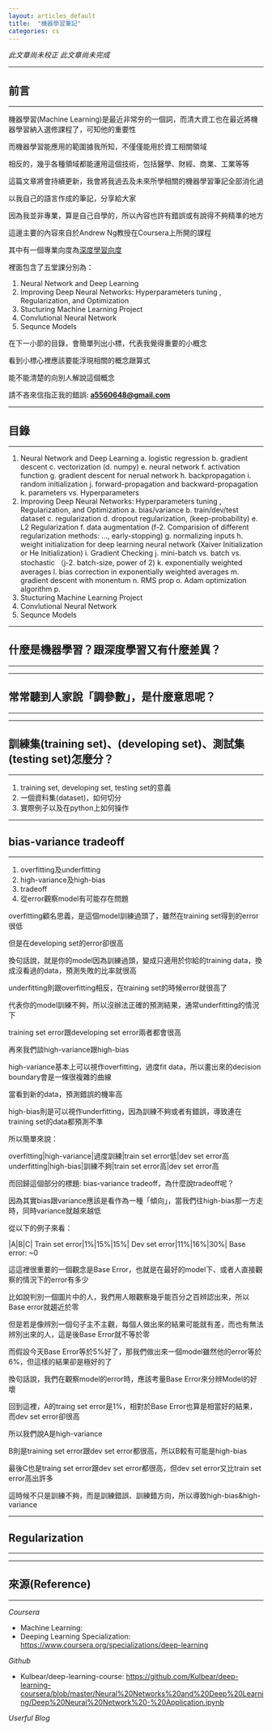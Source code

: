 ```yaml
---
layout: articles_default
title:  "機器學習筆記"
categories: cs
---
```


*此文章尚未校正*
*此文章尚未完成*

---
## 前言
---

機器學習(Machine Learning)是最近非常夯的一個詞，而清大資工也在最近將機器學習納入選修課程了，可知他的重要性

而機器學習能應用的範圍據我所知，不僅僅能用於資工相關領域

相反的，幾乎各種領域都能運用這個技術，包括醫學、財經、商業、工業等等

這篇文章將會持續更新，我會將我過去及未來所學相關的機器學習筆記全部消化過

以我自己的語言作成的筆記，分享給大家

因為我並非專業，算是自己自學的，所以內容也許有錯誤或有說得不夠精準的地方

這邊主要的內容來自於Andrew Ng教授在Coursera上所開的課程

其中有一個專業向度為[深度學習向度](https://www.coursera.org/specializations/deep-learning)

裡面包含了五堂課分別為：

1. Neural Network and Deep Learning
2. Improving Deep Neural Networks: Hyperparameters tuning , Regularization, and Optimization
3. Stucturing Machine Learning Project
4. Convlutional Neural Network
5. Sequnce Models

在下一小節的目錄，會簡單列出小標，代表我覺得重要的小概念

看到小標心裡應該要能浮現相關的概念跟算式

能不能清楚的向別人解說這個概念

請不吝來信指正我的錯誤: **a5560648@gmail.com**

---
## 目錄
---

1. Neural Network and Deep Learning
	a. logistic regression
	b. gradient descent
	c. vectorization
	(d. numpy)
	e. neural network
	f. activation function
	g. gradient descent for nerual network
	h. backpropagation
	i. random initialization
	j. forward-propagation and backward-propagation
	k. parameters vs. Hyperparameters
2. Improving Deep Neural Networks: Hyperparameters tuning , Regularization, and Optimization
	a. bias/variance
	b. train/dev/test dataset
	c. regularization
	d. dropout regularization, (keep-probability)
	e. L2 Regularization
	f. data augmentation
	(f-2. Comparision of different regularization methods: ..., early-stopping)
	g. normalizing inputs
	h. weight initialization for deep learning neural network (Xaiver Initialization or He Initialization)
	i. Gradient Checking
	j. mini-batch vs. batch vs. stochastic
	（j-2. batch-size, power of 2)
	k. exponentially weighted averages
	l. bias correction in exponentially weighted averages
	m. gradient descent with monentum
	n. RMS prop
	o. Adam optimization algorithm
	p.
3. Stucturing Machine Learning Project
4. Convlutional Neural Network
5. Sequnce Models

---
## 什麼是機器學習？跟深度學習又有什麼差異？
---

---
## 常常聽到人家說「調參數」，是什麼意思呢？
---

---
## 訓練集(training set)、(developing set)、測試集(testing set)怎麼分？
---

1. training set, developing set, testing set的意義
2. 一個資料集(dataset)，如何切分
3. 實際例子以及在python上如何操作

---
## bias-variance tradeoff
---

1. overfitting及underfitting
2. high-variance及high-bias
3. tradeoff
4. 從error觀察model有可能存在問題

overfitting顧名思義，是這個model訓練過頭了，雖然在training set得到的error很低

但是在developing set的error卻很高

換句話說，就是你的model因為訓練過頭，變成只適用於你給的training data，換成沒看過的data，預測失敗的比率就很高

underfitting則跟overfitting相反，在training set的時候error就很高了

代表你的model訓練不夠，所以沒辦法正確的預測結果，通常underfitting的情況下

training set error跟developing set error兩者都會很高

再來我們談high-variance跟high-bias

high-variance基本上可以視作overfitting，過度fit data，所以畫出來的decision boundary會是一條很複雜的曲線

當看到新的data，預測錯誤的機率高

high-bias則是可以視作underfitting，因為訓練不夠或者有錯誤，導致連在training set的data都預測不準

所以簡單來說：

overfitting|high-variance|過度訓練|train set error低|dev set error高
underfitting|high-bias|訓練不夠|train set error高|dev set error高

而回歸這個部分的標題: bias-variance tradeoff，為什麼說tradeoff呢？

因為其實bias跟variance應該是看作為一種「傾向」，當我們往high-bias那一方走時，同時variance就越來越低

從以下的例子來看：

|A|B|C|
Train set error|1%|15%|15%|
Dev set error|11%|16%|30%|
Base error: ~0

這這裡很重要的一個觀念是Base Error，也就是在最好的model下、或者人直接觀察的情況下的error有多少

比如說判別一個圖片中的人，我們用人眼觀察幾乎能百分之百辨認出來，所以Base error就趨近於零

但是若是像辨別一個句子主不主觀，每個人做出來的結果可能就有差，而也有無法辨別出來的人，這是後Base Error就不等於零

而假設今天Base Error等於5%好了，那我們做出來一個model雖然他的error等於6%，但這樣的結果卻是極好的了

換句話說，我們在觀察model的error時，應該考量Base Error來分辨Model的好壞


回到這裡，A的traing set error是1%，相對於Base Error也算是相當好的結果，而dev set error卻很高

所以我們說A是high-variance

B則是training set error跟dev set error都很高，所以B較有可能是high-bias

最後C也是traing set error跟dev set error都很高，但dev set error又比train set error高出許多

這時候不只是訓練不夠，而是訓練錯誤、訓練錯方向，所以導致high-bias&high-variance


---
## Regularization
---



---
## 來源(Reference)
---

*Coursera*
- Machine Learning: 
- Deeping Learning Specialization: https://www.coursera.org/specializations/deep-learning

*Github*
- Kulbear/deep-learning-course: https://github.com/Kulbear/deep-learning-coursera/blob/master/Neural%20Networks%20and%20Deep%20Learning/Deep%20Neural%20Network%20-%20Application.ipynb

*Userful Blog*






